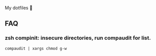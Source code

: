My dotfiles 🍺


## FAQ

### zsh compinit: insecure directories, run compaudit for list.

```
compaudit | xargs chmod g-w
```


